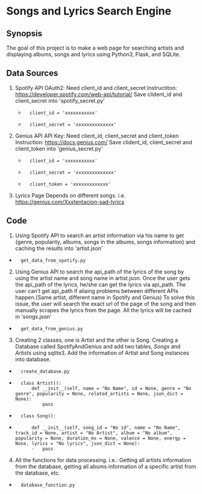 # Songs and Lyrics Search Engine

## Synopsis
The goal of this project is to make a web page for searching artists and displaying albums, songs and lyrics using Python3, Flask, and SQLite.

## Data Sources
1. Spotify API
    OAuth2: Need client_id and client_secret
    Instructiton: https://developer.spotify.com/web-api/tutorial/
    Save clident_id and client_secret into 'spotify_secret.py'
    -       client_id = 'xxxxxxxxxxx'
    -       client_secret = 'xxxxxxxxxxxxxx'
2. Genius API
    API Key: Need client_id, client_secret and client_token
    Instruction: https://docs.genius.com/
    Save clident_id, client_secret and client_token into 'genius_secret.py'
    -       client_id = 'xxxxxxxxxxx'
    -       client_secret = 'xxxxxxxxxxxxxx'
    -       client_token = 'xxxxxxxxxxxxx'
3. Lyrics Page
    Depends on different songs. i.e. https://genius.com/Xxxtentacion-sad-lyrics

## Code
1. Using Spotify API to search an artist information via his name to get {genre, popularity, albums, songs in the albums, songs information} and caching the results into 'artist.json'
-       get_data_from_spotify.py
2. Using Genius API to search the api_path of the lyrics of the song by using the artist name and song name in artist.json. Once the user gets the api_path of the lyrics, he/she can get the lyrics via api_path.
    The user can't get api_path if aliaing problems between different APIs happen.(Same artist, different name in Spotify and Genius) To solve this issue, the user will search the exact url of the page of the song and then manually scrapes the lyrics from the page.
    All the lyrics will be cached in 'songs.json'
-       get_data_from_genius.py
3. Creating 2 classes, one is Artist and the other is Song.
    Creating a Database called SpotifyAndGenius and add two tables, *Songs* and *Artists* using sqlite3. Add the information of Artist and Song instances into database.
-       create_database.py
-       class Artist():
            def __init__(self, name = "No Name", id = None, genre = "No genre", popularity = None, related_artists = None, json_dict = None):
                pass
-       class Song():
-           def __init__(self, song_id = "No id", name = "No Name", track_id = None, artist = "No Artist", album = "No album", popularity = None, duration_ms = None, valence = None, energy = None, lyrics = "No lyrics", json_dict = None):
            -   pass
4. All the functions for data processing. i.e.: Getting all artists information from the database, getting all abums information of a specific artist from the database, etc.
-       database_function.py





